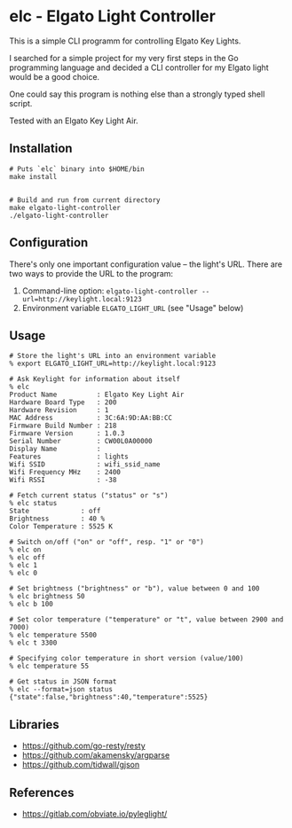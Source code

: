 # elc - Elgato Light Controller

This is a simple CLI programm for controlling Elgato Key Lights.

I searched for a simple project for my very first steps in the Go programming language and decided a CLI controller for my Elgato light would be a good choice.

One could say this program is nothing else than a strongly typed shell script.

Tested with an Elgato Key Light Air.

## Installation

```shell
# Puts `elc` binary into $HOME/bin
make install


# Build and run from current directory
make elgato-light-controller
./elgato-light-controller
```

## Configuration

There's only one important configuration value – the light's URL. There are two ways to provide the URL to the program:

1. Command-line option: `elgato-light-controller --url=http://keylight.local:9123`
2. Environment variable `ELGATO_LIGHT_URL` (see "Usage" below)

## Usage

```shell
# Store the light's URL into an environment variable
% export ELGATO_LIGHT_URL=http://keylight.local:9123

# Ask Keylight for information about itself
% elc
Product Name          : Elgato Key Light Air
Hardware Board Type   : 200
Hardware Revision     : 1
MAC Address           : 3C:6A:9D:AA:BB:CC
Firmware Build Number : 218
Firmware Version      : 1.0.3
Serial Number         : CW00L0A00000
Display Name          :
Features              : lights
Wifi SSID             : wifi_ssid_name
Wifi Frequency MHz    : 2400
Wifi RSSI             : -38

# Fetch current status ("status" or "s")
% elc status
State             : off
Brightness        : 40 %
Color Temperature : 5525 K

# Switch on/off ("on" or "off", resp. "1" or "0")
% elc on
% elc off
% elc 1
% elc 0

# Set brightness ("brightness" or "b"), value between 0 and 100
% elc brightness 50
% elc b 100

# Set color temperature ("temperature" or "t", value between 2900 and 7000)
% elc temperature 5500
% elc t 3300

# Specifying color temperature in short version (value/100)
% elc temperature 55

# Get status in JSON format
% elc --format=json status
{"state":false,"brightness":40,"temperature":5525}
```


## Libraries

- https://github.com/go-resty/resty
- https://github.com/akamensky/argparse
- https://github.com/tidwall/gjson

## References

- https://gitlab.com/obviate.io/pyleglight/
